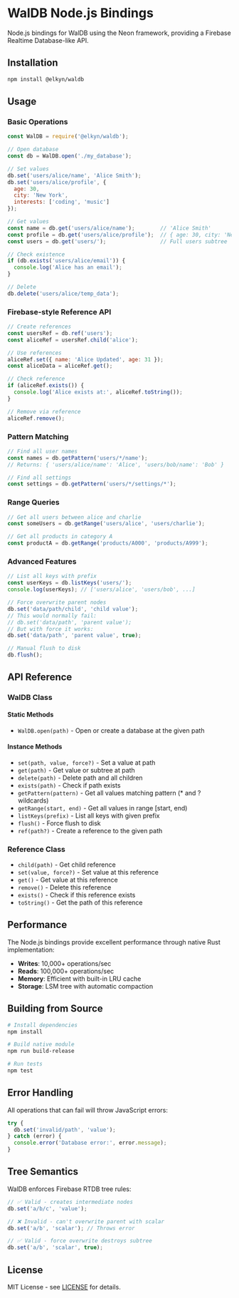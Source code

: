 # WalDB Node.js Bindings

Node.js bindings for WalDB using the Neon framework, providing a Firebase Realtime Database-like API.

## Installation

```bash
npm install @elkyn/waldb
```

## Usage

### Basic Operations

```javascript
const WalDB = require('@elkyn/waldb');

// Open database
const db = WalDB.open('./my_database');

// Set values
db.set('users/alice/name', 'Alice Smith');
db.set('users/alice/profile', {
  age: 30,
  city: 'New York',
  interests: ['coding', 'music']
});

// Get values
const name = db.get('users/alice/name');        // 'Alice Smith'
const profile = db.get('users/alice/profile');  // { age: 30, city: 'New York', ... }
const users = db.get('users/');                 // Full users subtree

// Check existence
if (db.exists('users/alice/email')) {
  console.log('Alice has an email');
}

// Delete
db.delete('users/alice/temp_data');
```

### Firebase-style Reference API

```javascript
// Create references
const usersRef = db.ref('users');
const aliceRef = usersRef.child('alice');

// Use references
aliceRef.set({ name: 'Alice Updated', age: 31 });
const aliceData = aliceRef.get();

// Check reference
if (aliceRef.exists()) {
  console.log('Alice exists at:', aliceRef.toString());
}

// Remove via reference
aliceRef.remove();
```

### Pattern Matching

```javascript
// Find all user names
const names = db.getPattern('users/*/name');
// Returns: { 'users/alice/name': 'Alice', 'users/bob/name': 'Bob' }

// Find all settings
const settings = db.getPattern('users/*/settings/*');
```

### Range Queries

```javascript
// Get all users between alice and charlie
const someUsers = db.getRange('users/alice', 'users/charlie');

// Get all products in category A
const productA = db.getRange('products/A000', 'products/A999');
```

### Advanced Features

```javascript
// List all keys with prefix
const userKeys = db.listKeys('users/');
console.log(userKeys); // ['users/alice', 'users/bob', ...]

// Force overwrite parent nodes
db.set('data/path/child', 'child value');
// This would normally fail:
// db.set('data/path', 'parent value');
// But with force it works:
db.set('data/path', 'parent value', true);

// Manual flush to disk
db.flush();
```

## API Reference

### WalDB Class

#### Static Methods

- `WalDB.open(path)` - Open or create a database at the given path

#### Instance Methods

- `set(path, value, force?)` - Set a value at path
- `get(path)` - Get value or subtree at path
- `delete(path)` - Delete path and all children
- `exists(path)` - Check if path exists
- `getPattern(pattern)` - Get all values matching pattern (* and ? wildcards)
- `getRange(start, end)` - Get all values in range [start, end)
- `listKeys(prefix)` - List all keys with given prefix
- `flush()` - Force flush to disk
- `ref(path?)` - Create a reference to the given path

### Reference Class

- `child(path)` - Get child reference
- `set(value, force?)` - Set value at this reference
- `get()` - Get value at this reference
- `remove()` - Delete this reference
- `exists()` - Check if this reference exists
- `toString()` - Get the path of this reference

## Performance

The Node.js bindings provide excellent performance through native Rust implementation:

- **Writes**: 10,000+ operations/sec
- **Reads**: 100,000+ operations/sec
- **Memory**: Efficient with built-in LRU cache
- **Storage**: LSM tree with automatic compaction

## Building from Source

```bash
# Install dependencies
npm install

# Build native module
npm run build-release

# Run tests
npm test
```

## Error Handling

All operations that can fail will throw JavaScript errors:

```javascript
try {
  db.set('invalid/path', 'value');
} catch (error) {
  console.error('Database error:', error.message);
}
```

## Tree Semantics

WalDB enforces Firebase RTDB tree rules:

```javascript
// ✅ Valid - creates intermediate nodes
db.set('a/b/c', 'value');

// ❌ Invalid - can't overwrite parent with scalar
db.set('a/b', 'scalar'); // Throws error

// ✅ Valid - force overwrite destroys subtree  
db.set('a/b', 'scalar', true);
```

## License

MIT License - see [LICENSE](../../LICENSE) for details.